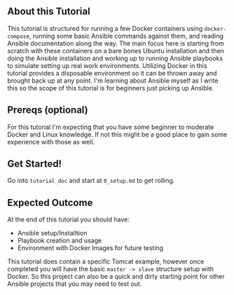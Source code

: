 ## About this Tutorial

This tutorial is structured for running a few Docker containers using `docker-compose`, running some basic Ansible commands against them, and reading Ansible documentation along the way.  The main focus here is starting from scratch with these containers on a bare bones Ubuntu installation and then doing the Ansible installation and working up to running Ansible playbooks to simulate setting up real work environments.  Utilizing Docker in this tutorial provides a disposable environment so it can be thrown away and brought back up at any point.  I'm learning about Ansible myself as I write this so the scope of this tutorial is for beginners just picking up Ansible.

## Prereqs (optional)

For this tutorial I'm expecting that you have some beginner to moderate Docker and Linux knowledge. If not this might be a good place to gain some experience with those as well.

## Get Started!

Go into `tutorial_doc` and start at `0_setup.md` to get rolling.

## Expected Outcome

At the end of this tutorial you should have:
- Ansible setup/Installtion
- Playbook creation and usage
- Environment with Docker Images for future testing

This tutorial does contain a specific Tomcat example, however once completed you will have the basic `master -> slave` structure setup with Docker.  So this project can also be a quick and dirty starting point for other Ansible projects that you may need to test out.
